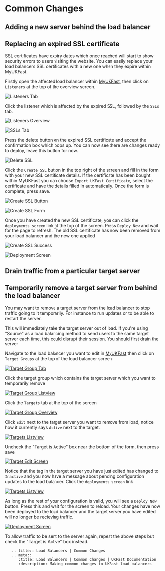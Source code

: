 # Common Changes

## Adding a new server behind the load balancer

## Replacing an expired SSL certificate

SSL certificates have expiry dates which once reached will start to show security errors to users visiting the website. You can easily replace your load balancers SSL certificates with a new one when they expire within MyUKFast.

Firstly open the affected load balancer within [MyUKFast](https://my.ukfast.co.uk/load-balancers), then click on `Listeners` at the top of the overview screen.

![Listeners Tab](files/expired_ssl_1_small.png)

Click the listener which is affected by the expired SSL, followed by the `SSLs` tab.

![Listeners Overview](files/expired_ssl_2_small.png)

![SSLs Tab](files/expired_ssl_3_small.png)

Press the delete button on the expired SSL certificate and accept the confirmation box which pops up. You can now see there are changes ready to deploy, leave this button for now.

![Delete SSL](files/expired_ssl_4_small.png)

Click the `Create SSL` button in the top right of the screen and fill in the form with your new SSL certificate details. If the certificate has been bought within MyUKFast you can choose `Import UKFast Certificate`, select the certificate and have the details filled in automatically. Once the form is complete, press save.

![Create SSL Button](files/expired_ssl_5_small.png)

![Create SSL Form](files/expired_ssl_6_small.png)

Once you have created the new SSL certificate, you can click the `deployments screen` link at the top of the screen. Press `Deploy Now` and wait for the page to refresh. The old SSL certificate has now been removed from your load balancer and the new one applied

![Create SSL Success](files/expired_ssl_7_small.png)

![Deployment Screen](files/expired_ssl_8_small.png)

## Drain traffic from a particular target server

## Temporarily remove a target server from behind the load balancer

You may want to remove a target server from the load balancer to stop traffic going to it temporarily. For instance to run updates or to be able to restart the server.

This will immediately take the target server out of load. If you're using "Source" as a load balancing method to send users to the same target server each time, this could disrupt their session. You should first drain the server

Navigate to the load balancer you want to edit in [MyUKFast](https://my.ukfast.co.uk/load-balancers) then click on `Target Groups` at the top of the load balancer screen

[![Target Group Tab](files/inactive_target_1_small.png)](files/inactive_target_1.png)

Click the target group which contains the target server which you want to temporarily remove

[![Target Group Listview](files/inactive_target_2_small.png)](files/inactive_target_2.png)

Click the `Targets` tab at the top of the screen

[![Target Group Overview](files/inactive_target_3_small.png)](files/inactive_target_3.png)

Click `Edit` next to the target server you want to remove from load, notice how it currently says `Active` next to
the target.

[![Targets Listview](files/inactive_target_4_small.png)](files/inactive_target_4.png)

Uncheck the "Target is Active" box near the bottom of the form, then press save

[![Target Edit Screen](files/inactive_target_5_small.png)](files/inactive_target_5.png)

Notice that the tag in the target server you have just edited has changed to `Inactive` and you now have a message about
pending configuration updates to the load balancer. Click the `deployments screen` link

[![Targets Listview](files/inactive_target_6_small.png)](files/inactive_target_6.png)

As long as the rest of your configuration is valid, you will see a `Deploy Now` button. Press this and wait for the screen to reload. Your changes have now been deployed to the load balancer and the target server you have edited will
no longer be recieving traffic.

[![Deployment Screen](files/inactive_target_7_small.png)](files/inactive_target_7.png)

To allow traffic to be sent to the server again, repeat the above steps but check the "Target is Active" box instead.

```eval_rst
   .. title:: Load Balancers | Common Changes
   .. meta::
      :title: Load Balancers | Common Changes | UKFast Documentation
      :description: Making common changes to UKFast load balancers
```